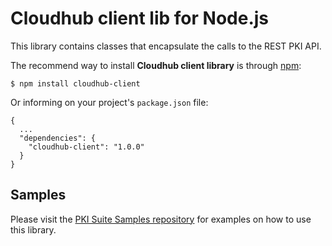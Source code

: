 Cloudhub client lib for Node.js
===============================
This library contains classes that encapsulate the calls to the REST PKI API.

The recommend way to install **Cloudhub client library** is through [npm](https://www.npmjs.com/):

    $ npm install cloudhub-client

Or informing on your project's `package.json` file:

    {
      ...
      "dependencies": {
        "cloudhub-client": "1.0.0"
      }
    }

Samples
-------

Please visit the [PKI Suite Samples repository](https://github.com/LacunaSoftware/PkiSuiteSamples/tree/master/nodejs)
for examples on how to use this library.
